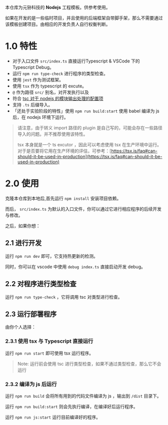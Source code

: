 本仓库为元狲科技的 **Nodejs** 工程模板。供参考使用。

如果在开发的是一些临时项目，并且使用的后端框架自带脚手架，那么不需要通过该模板创建项目。由相应的开发负责人自行权衡判断。

# 1.0 特性

- 对于入口文件 `src/index.ts` 直接运行Typescript & VSCode 下的 Typescript Debug。
- 运行 `npm run type-check` 进行程序的类型检查。
- 使用 `jest` 作为测试框架。
- 使用 `tsx` 作为 typescript 的 excute。
- `@` 作为路径 `src/` 别名，对开发执行以及
- 符合 [tsc 对于 nodejs 的模块输出处理的配置项](https://www.typescriptlang.org/docs/handbook/modules/theory.html#the-module-output-format)
- 支持 `.ts` 后缀导入。
- 「还处于实验阶段的特性」使用 `npm run build:start` 使用 babel 编译为 js 后，在 nodejs 环境下运行。

> 请注意，由于转义 import 路径的 plugin 是自己写的，可能会存在一些路径导入的问题。并不推荐使用该特性。
>
> tsx 本身就是一个 ts excutor ，因此可以考虑使用 tsx 在生产环境中运行。对于是否要将它用在生产环境的评估，可参考：[https://tsx.is/faq#can-should-it-be-used-in-production](https://tsx.is/faq#can-should-it-be-used-in-production)

# 2.0 使用

克隆本仓库到本地后,首先运行 `npm install` 安装项目依赖。

而后， `src/index.ts` 为默认的入口文件，你可以通过它进行相应程序的后续开发与修改。

之后，如果你想：

## 2.1 进行开发

运行 `npm run dev` 即可，它支持热更新的检测。

同时，你可以在 vscode 中使用 `debug index.ts` 直接启动开发 debug。

## 2.2 对程序进行类型检查

运行 `npm run type-check` ，它将调用 tsc 对类型进行检查。

## 2.3 运行部署程序

由你个人选择：

### 2.3.1 使用 tsx 与 Typescript 直接运行

运行 `npm run start` 即可使用 tsx 运行程序。

> Note: 运行前会使用 tsc 进行类型检查，如果不通过类型检查，那么它不会运行

### 2.3.2 编译为 js 后运行

运行 `npm run build` 会将所有用到的代码文件编译为 js ，输出到 `/dist` 目录下。

运行 `npm run build:start` 则会先执行编译，在编译好后运行程序。

运行 `npm run js:start` 运行目前编译好的程序。





